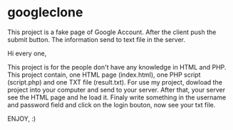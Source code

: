 # googleclone
This project is a fake page of Google Account. After the client push the submit button. The information send to text file in the server.

Hi every one,

This project is for the people don't have any knowledge in HTML and PHP.
This project contain, one HTML page (index.html), one PHP script (script.php) and one TXT file (result.txt).
For use my project, dowload the project into your computer and send to your server.
After that, your server see the HTML page and he load it. 
Finaly write something in the username and password field and click on the login bouton, now see your txt file.

ENJOY, :)
